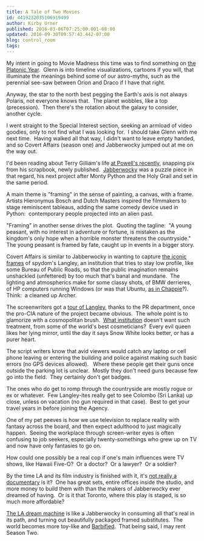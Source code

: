 ```yaml
---
title: A Tale of Two Movies
id: 4419232035106919499
author: Kirby Urner
published: 2016-03-06T07:25:00.001-08:00
updated: 2016-09-30T09:57:43.442-07:00
blog: control_room
tags: 
---
```


[](https://www.flickr.com/photos/kirbyurner/23890816510/in/datetaken/)

My intent in going to Movie Madness this time was to find something on [the Platonic Year](http://controlroom.blogspot.com/2015/12/timelines-welcome.html).  Glenn is into timeline visualizations, cartoons if you will, that illuminate the meanings behind some of our astro-myths, such as the perennial see-saw between Orion and Draco if I have that right.

Anyway, the star to the north best pegging the Earth's axis is not always Polaris, not everyone knows that.  The planet wobbles, like a top (precession).  Then there's the rotation about the galaxy to consider, another cycle.

I went straight to the Special Interest section, seeking an armload of video goodies, only to not find what I was looking for.  I should take Glenn with me next time.  Having walked all that way, I didn't want to leave empty handed, and so Covert Affairs (season one) and Jabberwocky jumped out at me on the way out.

I'd been reading about Terry Gilliam's life [at Powell's recently](https://flic.kr/p/CNY5Eb), snapping pix from his scrapbook, newly published.  [Jabberwocky](http://www.imdb.com/title/tt0076221/) was a puzzle piece in that regard, his next project after Monty Python and the Holy Grail and set in the same period.

A main theme is "framing" in the sense of painting, a canvas, with a frame.  Artists Hieronymus Bosch and Dutch Masters inspired the filmmakers to stage reminiscent tableaus, adding the same comedy device used in Python:  contemporary people projected into an alien past.

"Framing" in another sense drives the plot.  Quoting the tagline:  "A young peasant, with no interest in adventure or fortune, is mistaken 
as the kingdom's only hope when a horrible monster threatens the 
countryside."  The young peasant is framed by fate, caught up in events in a bigger story.

Covert Affairs is similar to Jabberwocky in wanting to capture [the iconic frames](https://groups.google.com/forum/#!msg/alt.politics.org.cia/X0PYuTCNVoA/peEAIKYXZE8J) of spydom's Langley, an institution that tries to stay low profile, like some Bureau of Public Roads, so that the public imagination remains unshackled (unfettered) by too much that's banal and mundane.  The lighting and atmospherics make for some classy shots, of BMW derrieres, of HP computers running Windows (or was that Ubuntu, [as in Chappie](http://worldgame.blogspot.com/2015/03/chappie-movie-review.html)?).  Think:  a cleaned up Archer.

The screenwriters got a [tour of Langley](http://worldgame.blogspot.com/2006/08/drinking-liberally.html), thanks to the PR department, once the pro-CIA nature of the project became obvious.  The whole point is to glamorize with a cosmopolitan brush.  [What institution](http://worldgame.blogspot.com/2005/02/methodist-morning.html) doesn't want such treatment, from some of the world's best cosmeticians?  Every evil queen likes her lying mirror, until the day it says Snow White looks better, or has a purer heart.

The script writers know that avid viewers would catch any laptop or cell phone leaving or entering the building and police against making such basic errors (no GPS devices allowed).   Where these people get their guns once outside the parking lot is unclear.  Mostly they don't need guns because few go into the field.  They certainly don't get badges.

The ones who do get to romp through the countryside are mostly rogue or ex or whatever.  Few Langley-ites really get to see Colombo (Sri Lanka) up close, unless on vacation (no gun required in that case).  Best to get your travel years in before joining the Agency.

One of my pet peeves is how we use television to replace reality with fantasy across the board, and then expect adulthood to just magically happen.  Seeing the workplace through screen-writer eyes is often confusing to job seekers, especially twenty-somethings who grew up on TV and now have only fantasies to go on.

How could one possibly be a real cop if one's main influences were TV shows, like Hawaii Five-O?  Or a doctor?  Or a lawyer?  Or a soldier?

By the time LA and its film industry is finished with it, it's [not really a documentary](http://controlroom.blogspot.com/2013/02/zero-dark-thirty-movie-review.html) is it?  One has great sets, entire offices inside the studio, and more money to build them with than the makers of Jabberwocky ever dreamed of having.  Or is it that Toronto, where this play is staged, is so much more affordable?

[The LA dream machine](http://mybizmo.blogspot.com/2016/09/wanderers-2016928.html) is like a Jabberwocky in consuming all that's real in its path, and turning out beautifully packaged framed substitutes.  The world becomes more toy-like and [Barbified](https://youtu.be/ZyhrYis509A).  That being said, I may rent Season Two.

[](https://www.flickr.com/photos/kirbyurner/23841478525/in/dateposted-public/)